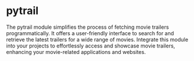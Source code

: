 # pytrail
The pytrail module simplifies the process of fetching movie trailers programmatically. It offers a user-friendly interface to search for and retrieve the latest trailers for a wide range of movies. Integrate this module into your projects to effortlessly access and showcase movie trailers, enhancing your movie-related applications and websites.

